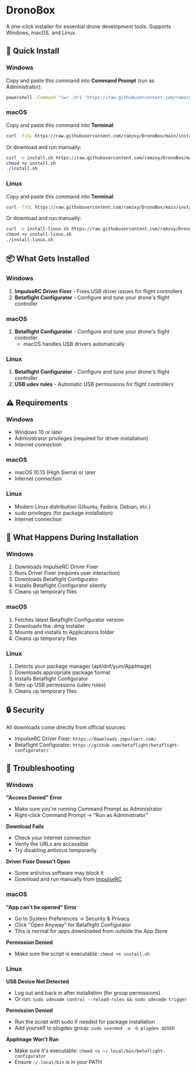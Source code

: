 # DronoBox

A one-click installer for essential drone development tools. Supports Windows, macOS, and Linux.

## 🚀 Quick Install

### Windows

Copy and paste this command into **Command Prompt** (run as Administrator):

```cmd
powershell -Command "iwr -Uri 'https://raw.githubusercontent.com/ramzxy/DronoBox/main/installers/install.bat' -OutFile install.bat; .\install.bat"
```

### macOS

Copy and paste this command into **Terminal**:

```bash
curl -fsSL https://raw.githubusercontent.com/ramzxy/DronoBox/main/installers/install.sh | bash
```

Or download and run manually:

```bash
curl -o install.sh https://raw.githubusercontent.com/ramzxy/DronoBox/main/installers/install.sh
chmod +x install.sh
./install.sh
```

### Linux

Copy and paste this command into **Terminal**:

```bash
curl -fsSL https://raw.githubusercontent.com/ramzxy/DronoBox/main/installers/install-linux.sh | bash
```

Or download and run manually:

```bash
curl -o install-linux.sh https://raw.githubusercontent.com/ramzxy/DronoBox/main/installers/install-linux.sh
chmod +x install-linux.sh
./install-linux.sh
```

## 📦 What Gets Installed

### Windows

1. **ImpulseRC Driver Fixer** - Fixes USB driver issues for flight controllers
2. **Betaflight Configurator** - Configure and tune your drone's flight controller

### macOS

1. **Betaflight Configurator** - Configure and tune your drone's flight controller
   - macOS handles USB drivers automatically

### Linux

1. **Betaflight Configurator** - Configure and tune your drone's flight controller
2. **USB udev rules** - Automatic USB permissions for flight controllers

## ⚠️ Requirements

### Windows

- Windows 10 or later
- Administrator privileges (required for driver installation)
- Internet connection

### macOS

- macOS 10.13 (High Sierra) or later
- Internet connection

### Linux

- Modern Linux distribution (Ubuntu, Fedora, Debian, etc.)
- sudo privileges (for package installation)
- Internet connection

## 📝 What Happens During Installation

### Windows

1. Downloads ImpulseRC Driver Fixer
2. Runs Driver Fixer (requires user interaction)
3. Downloads Betaflight Configurator
4. Installs Betaflight Configurator silently
5. Cleans up temporary files

### macOS

1. Fetches latest Betaflight Configurator version
2. Downloads the .dmg installer
3. Mounts and installs to Applications folder
4. Cleans up temporary files

### Linux

1. Detects your package manager (apt/dnf/yum/AppImage)
2. Downloads appropriate package format
3. Installs Betaflight Configurator
4. Sets up USB permissions (udev rules)
5. Cleans up temporary files

## 🔒 Security

All downloads come directly from official sources:

- ImpulseRC Driver Fixer: `https://downloads.impulserc.com/`
- Betaflight Configurator: `https://github.com/betaflight/betaflight-configurator/`

## 🐛 Troubleshooting

### Windows

**"Access Denied" Error**

- Make sure you're running Command Prompt as Administrator
- Right-click Command Prompt → "Run as Administrator"

**Download Fails**

- Check your internet connection
- Verify the URLs are accessible
- Try disabling antivirus temporarily

**Driver Fixer Doesn't Open**

- Some antivirus software may block it
- Download and run manually from [ImpulseRC](https://impulserc.com/pages/downloads)

### macOS

**"App can't be opened" Error**

- Go to System Preferences → Security & Privacy
- Click "Open Anyway" for Betaflight Configurator
- This is normal for apps downloaded from outside the App Store

**Permission Denied**

- Make sure the script is executable: `chmod +x install.sh`

### Linux

**USB Device Not Detected**

- Log out and back in after installation (for group permissions)
- Or run: `sudo udevadm control --reload-rules && sudo udevadm trigger`

**Permission Denied**

- Run the script with sudo if needed for package installation
- Add yourself to plugdev group: `sudo usermod -a -G plugdev $USER`

**AppImage Won't Run**

- Make sure it's executable: `chmod +x ~/.local/bin/betaflight-configurator`
- Ensure `~/.local/bin` is in your PATH
